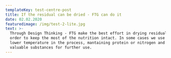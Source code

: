 ```yaml
---
templateKey: test-centre-post
title: If the residual can be dried - FTG can do it
date: 02.02.2020
featuredimage: /img/test-2-lite.jpg
text: >-
  Through Design Thinking - FTG make the best effort in drying residuals in
  order to keep the most of the nutrition intact. In some cases we use vacuum to
  lower temperature in the process, mantaining protein or nitrogen and other
  valuable substances for further use.
---
```


